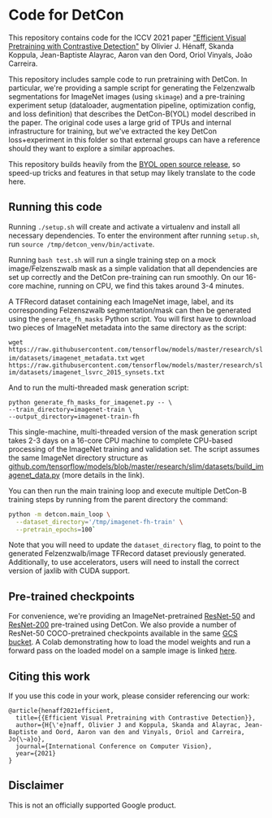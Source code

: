 # Code for DetCon

This repository contains code for the ICCV 2021 paper
["Efficient Visual Pretraining with Contrastive Detection"](https://arxiv.org/abs/2103.10957)
by Olivier J. Hénaff, Skanda Koppula, Jean-Baptiste Alayrac, Aaron van den Oord,
Oriol Vinyals, João Carreira.

This repository includes sample code to run pretraining with DetCon. In
particular, we're providing a sample script for generating the Felzenzwalb
segmentations for ImageNet images (using `skimage`) and a pre-training
experiment setup (dataloader, augmentation pipeline, optimization config, and
loss definition) that describes the DetCon-B(YOL) model described in the paper.
The original code uses a large grid of TPUs and internal infrastructure for
training, but we've extracted the key DetCon loss+experiment in this folder so
that external groups can have a reference should they want to explore
a similar approaches.

This repository builds heavily from the
[BYOL open source release](https://github.com/deepmind/deepmind-research/tree/master/byol),
so speed-up tricks and features in that setup may likely translate to the code
here.

## Running this code

Running `./setup.sh` will create and activate a virtualenv and install all
necessary dependencies. To enter the environment after running `setup.sh`, run
`source /tmp/detcon_venv/bin/activate`.

Running `bash test.sh` will run a single training step on a mock
image/Felzenszwalb mask as a simple validation that all dependencies are set up
correctly and the DetCon pre-training can run smoothly. On our 16-core machine,
running on CPU, we find this takes around 3-4 minutes.

A TFRecord dataset containing each ImageNet image, label, and its corresponding
Felzenszwalb segmentation/mask can then be generated using the
`generate_fh_masks` Python script. You will first have to download two pieces of
ImageNet metadata into the same directory as the script:

`wget https://raw.githubusercontent.com/tensorflow/models/master/research/slim/datasets/imagenet_metadata.txt`
`wget https://raw.githubusercontent.com/tensorflow/models/master/research/slim/datasets/imagenet_lsvrc_2015_synsets.txt`

And to run the multi-threaded mask generation script:

```
python generate_fh_masks_for_imagenet.py -- \
--train_directory=imagenet-train \
--output_directory=imagenet-train-fh
```

This single-machine, multi-threaded version of the mask generation script takes
2-3 days on a 16-core CPU machine to complete CPU-based processing of the
ImageNet training and validation set. The script assumes the same ImageNet
directory structure as
[github.com/tensorflow/models/blob/master/research/slim/datasets/build_imagenet_data.py](https://github.com/tensorflow/models/blob/master/research/slim/datasets/build_imagenet_data.py)
(more details in the link).

You can then run the main training loop and execute multiple DetCon-B training
steps by running from the parent directory the command:

```bash
python -m detcon.main_loop \
  --dataset_directory='/tmp/imagenet-fh-train' \
  --pretrain_epochs=100`
```

Note that you will need to update the `dataset_directory` flag, to point to the
generated Felzenzwalb/image TFRecord dataset previously generated. Additionally,
to use accelerators, users will need to install the correct version of jaxlib
with CUDA support.

## Pre-trained checkpoints

For convenience, we're providing an ImageNet-pretrained [ResNet-50](https://storage.googleapis.com/dm-detcon/resnet50_detcon_b_imagenet_1k.npy) and [ResNet-200](https://storage.googleapis.com/dm-detcon/resnet200_detcon_b_imagenet_1k.npy) pre-trained using DetCon. We also provide a number of ResNet-50 COCO-pretrained checkpoints available in the same [GCS bucket](https://storage.googleapis.com/dm-detcon/). A Colab demonstrating how to load the model weights and run a forward pass on the loaded model on a sample image is linked [here](https://colab.research.google.com/drive/1Gd3sxOJXENo74iPz5TlywEcsfXX1gB8W?usp=sharing).

## Citing this work

If you use this code in your work, please consider referencing our work:

```
@article{henaff2021efficient,
  title={{Efficient Visual Pretraining with Contrastive Detection}},
  author={H{\'e}naff, Olivier J and Koppula, Skanda and Alayrac, Jean-Baptiste and Oord, Aaron van den and Vinyals, Oriol and Carreira, Jo{\~a}o},
  journal={International Conference on Computer Vision},
  year={2021}
}
```

## Disclaimer

This is not an officially supported Google product.
